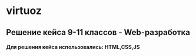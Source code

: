 # virtuoz
## Решение кейса 9-11 классов - Web-разработка
#### Для решения кейса использовались: HTML,CSS,JS
